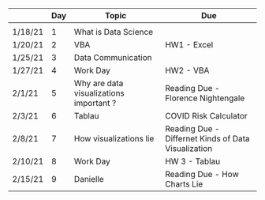 |          | Day  | Topic                                    | Due                                                  |
|----------|------|------------------------------------------|------------------------------------------------------|
|          |      |                                          |                                                      |
| 1/18/21  | 1    | What is Data Science                     |                                                      |
| 1/20/21  | 2    | VBA                                      | HW1 - Excel                                          |
| 1/25/21  | 3    | Data Communication                       |                                                      |
| 1/27/21  | 4    | Work Day                                 | HW2 - VBA                                            |
| 2/1/21   | 5    | Why are data visualizations important ?  | Reading Due - Florence Nightengale                   |
| 2/3/21   | 6    | Tablau                                   | COVID Risk Calculator                                |
| 2/8/21   | 7    | How visualizations lie                   | Reading Due - Differnet Kinds of Data Visualization  |
| 2/10/21  | 8    | Work Day                                 | HW 3 - Tablau                                        |
| 2/15/21  | 9    | Danielle                                 | Reading Due - How Charts Lie                         |


